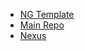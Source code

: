 * [NG Template](https://gitlab.com/colorglass/commonlibsse-sample-plugin)
* [Main Repo](https://github.com/Jampi0n/Skyrim-ResistancesRescaled)
* [Nexus](https://www.nexusmods.com/skyrimspecialedition/mods/20503)
